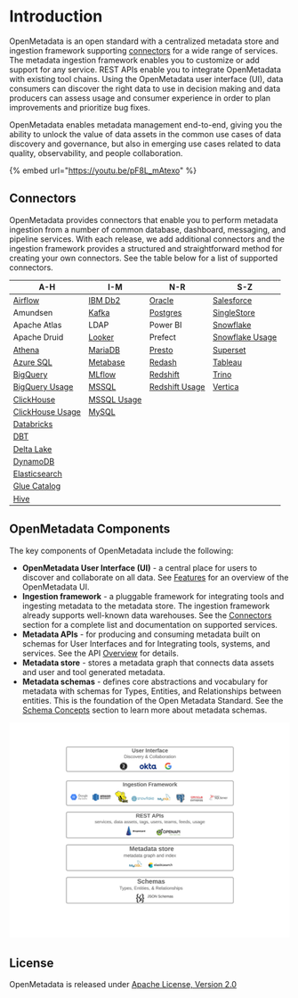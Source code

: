 # Introduction

OpenMetadata is an open standard with a centralized metadata store and ingestion framework supporting [connectors](docs/integrations/connectors/) for a wide range of services. The metadata ingestion framework enables you to customize or add support for any service. REST APIs enable you to integrate OpenMetadata with existing tool chains. Using the OpenMetadata user interface (UI), data consumers can discover the right data to use in decision making and data producers can assess usage and consumer experience in order to plan improvements and prioritize bug fixes.

OpenMetadata enables metadata management end-to-end, giving you the ability to unlock the value of data assets in the common use cases of data discovery and governance, but also in emerging use cases related to data quality, observability, and people collaboration.

{% embed url="https://youtu.be/pF8L_mAtexo" %}

## Connectors

OpenMetadata provides connectors that enable you to perform metadata ingestion from a number of common database, dashboard, messaging, and pipeline services. With each release, we add additional connectors and the ingestion framework provides a structured and straightforward method for creating your own connectors. See the table below for a list of supported connectors.

| A-H                                                             | I-M                                                | N-R                                                                | S-Z                                                      |
| --------------------------------------------------------------- | -------------------------------------------------- | ------------------------------------------------------------------ | -------------------------------------------------------- |
| [Airflow](docs/integrations/airflow/)                           | [IBM Db2](docs/integrations/connectors/ibm-db2.md) | [Oracle](docs/integrations/connectors/mysql-2/)                    | [Salesforce](docs/integrations/connectors/salesforce.md) |
| Amundsen                                                        | [Kafka](docs/integrations/connectors/kafka.md)     | [Postgres](<docs/integrations/connectors/snowflake/README (1).md>) | [SingleStore](docs/integrations/connectors/singlestore/) |
| Apache Atlas                                                    | LDAP                                               | Power BI                                                           | [Snowflake](docs/integrations/connectors/snowflake/)     |
| Apache Druid                                                    | [Looker](broken-reference/)                        | Prefect                                                            | [Snowflake Usage](broken-reference/)                     |
| [Athena](docs/integrations/connectors/athena/)                  | [MariaDB](docs/integrations/connectors/mariadb.md) | [Presto](broken-reference/)                                        | [Superset](docs/integrations/connectors/superset.md)     |
| [Azure SQL](docs/integrations/connectors/azure-sql.md)          | [Metabase](integrations/connectors/mysql-1/)       | [Redash](broken-reference)                                         | [Tableau](docs/integrations/connectors/tableau.md)       |
| [BigQuery](docs/integrations/connectors/bigquery/)              | [MLflow](docs/integrations/connectors/mlflow/)     | [Redshift](docs/integrations/connectors/redshift/)                 | [Trino](docs/integrations/connectors/trino/)             |
| [BigQuery Usage](docs/integrations/connectors/bigquery/)        | [MSSQL](integrations/connectors/mssql-1/)          | [Redshift Usage](docs/integrations/connectors/redshift/)           | [Vertica](docs/integrations/connectors/vertica.md)       |
| [ClickHouse](broken-reference/)                                 | [MSSQL Usage](integrations/connectors/mssql-1/)    |                                                                    |                                                          |
| [ClickHouse Usage](broken-reference/)                           | [MySQL](integrations/connectors/mysql-1-1/)        |                                                                    |                                                          |
| [Databricks](integrations/connectors/databricks/)               |                                                    |                                                                    |                                                          |
| [DBT](data-lineage/dbt-integration/)                            |                                                    |                                                                    |                                                          |
| [Delta Lake](docs/integrations/connectors/delta-lake.md)        |                                                    |                                                                    |                                                          |
| [DynamoDB](docs/integrations/connectors/dynamodb.md)            |                                                    |                                                                    |                                                          |
| [Elasticsearch](docs/integrations/connectors/elastic-search.md) |                                                    |                                                                    |                                                          |
| [Glue Catalog](docs/integrations/connectors/glue-catalog/)      |                                                    |                                                                    |                                                          |
| [Hive](docs/integrations/connectors/hive/)                      |                                                    |                                                                    |                                                          |

## OpenMetadata Components

The key components of OpenMetadata include the following:

* **OpenMetadata User Interface (UI)** - a central place for users to discover and collaborate on all data. See [Features](docs/overview/features.md) for an overview of the OpenMetadata UI.
* **Ingestion framework** - a pluggable framework for integrating tools and ingesting metadata to the metadata store. The ingestion framework already supports well-known data warehouses. See the [Connectors](./#connectors) section for a complete list and documentation on supported services.
* **Metadata APIs** - for producing and consuming metadata built on schemas for User Interfaces and for Integrating tools, systems, and services. See the API [Overview](docs/openmetadata-apis/apis/overview.md) for details.
* **Metadata store** - stores a metadata graph that connects data assets and user and tool generated metadata.
* **Metadata schemas** - defines core abstractions and vocabulary for metadata with schemas for Types, Entities, and Relationships between entities. This is the foundation of the Open Metadata Standard. See the [Schema Concepts](docs/openmetadata-apis/schemas/overview.md) section to learn more about metadata schemas.

![](<.gitbook/assets/openmetadata-overview (1).png>)

## License

OpenMetadata is released under [Apache License, Version 2.0](http://www.apache.org/licenses/LICENSE-2.0)

